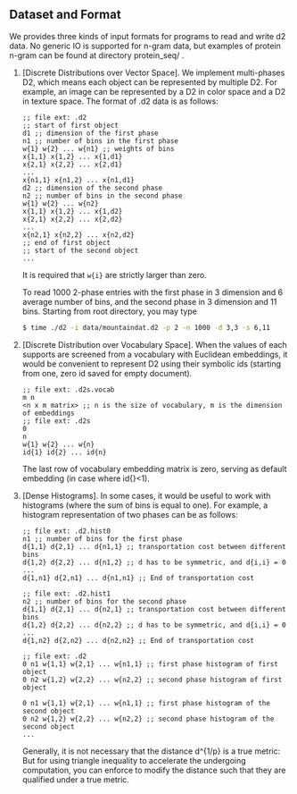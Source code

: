 ## Dataset and Format
We provides three kinds of input formats for programs to read and write d2 data.
No generic IO is supported for n-gram data, but examples of protein n-gram can
be found at directory protein_seq/ .

1. [Discrete Distributions over Vector Space].
   We implement multi-phases D2, which means each object can be represented
   by multiple D2. For example, an image can be represented by a D2 in color
   space and a D2 in texture space. The format of .d2 data is as follows:
   ```emacs-lisp
   ;; file ext: .d2
   ;; start of first object
   d1 ;; dimension of the first phase
   n1 ;; number of bins in the first phase
   w{1} w{2} ... w{n1} ;; weights of bins
   x{1,1} x{1,2} ... x{1,d1}
   x{2,1} x{2,2} ... x{2,d1}
   ...
   x{n1,1} x{n1,2} ... x{n1,d1}
   d2 ;; dimension of the second phase
   n2 ;; number of bins in the second phase
   w{1} w{2} ... w{n2} 
   x{1,1} x{1,2} ... x{1,d2}
   x{2,1} x{2,2} ... x{2,d2}
   ...
   x{n2,1} x{n2,2} ... x{n2,d2}
   ;; end of first object
   ;; start of the second object
   ...
   ```
   It is required that `w{i}` are strictly larger than zero.
   
   To read 1000 2-phase entries with the first phase in 3 dimension
   and 6 average number of bins, and the second phase  in 3 dimension
   and 11 bins. Starting from root directory, you may type
   ```bash
   $ time ./d2 -i data/mountaindat.d2 -p 2 -n 1000 -d 3,3 -s 6,11
   ```
2. [Discrete Distribution over Vocabulary Space].
   When the values of each supports are screened from a vocabulary with
   Euclidean embeddings, it would be convenient to represent D2 using
   their symbolic ids (starting from one, zero id saved for empty document).

   ```emacs-lisp
   ;; file ext: .d2s.vocab
   m n
   <n x m matrix> ;; n is the size of vocabulary, m is the dimension of embeddings
   ;; file ext: .d2s
   0
   n
   w{1} w{2} ... w{n}
   id{1} id{2} ... id{n}
   ```
   The last row of vocabulary embedding matrix is zero, serving as default
   embedding (in case where id{}<1).
3. [Dense Histograms].
   In some cases, it would be useful to work with histograms (where the sum
   of bins is equal to one). For example, a histogram representation of two
   phases can be as follows:

   ```emacs-lisp
   ;; file ext: .d2.hist0
   n1 ;; number of bins for the first phase
   d{1,1} d{2,1} ... d{n1,1} ;; transportation cost between different bins
   d{1,2} d{2,2} ... d{n1,2} ;; d has to be symmetric, and d{i,i} = 0
   ...
   d{1,n1} d{2,n1} ... d{n1,n1} ;; End of transportation cost

   ;; file ext: .d2.hist1
   n2 ;; number of bins for the second phase
   d{1,1} d{2,1} ... d{n2,1} ;; transportation cost between different bins
   d{1,2} d{2,2} ... d{n2,2} ;; d has to be symmetric, and d{i,i} = 0
   ...
   d{1,n2} d{2,n2} ... d{n2,n2} ;; End of transportation cost
   
   ;; file ext: .d2
   0 n1 w{1,1} w{2,1} ... w{n1,1} ;; first phase histogram of first object
   0 n2 w{1,2} w{2,2} ... w{n2,2} ;; second phase histogram of first object

   0 n1 w{1,1} w{2,1} ... w{n1,1} ;; first phase histogram of the second object
   0 n2 w{1,2} w{2,2} ... w{n2,2} ;; second phase histogram of the second object
   ...
   
   ```
   Generally, it is not necessary that the distance d^{1/p} is a true metric:
   But for using triangle inequality to accelerate the undergoing computation,
   you can enforce to modify the distance such that they are qualified under
   a true metric. 
